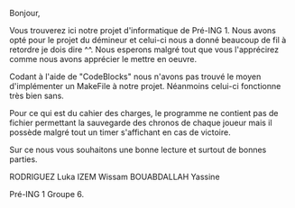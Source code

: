 Bonjour, 

Vous trouverez ici notre projet d'informatique de Pré-ING 1.
Nous avons opté pour le projet du démineur et celui-ci nous a donné beaucoup de fil à retordre je dois dire ^^.
Nous esperons malgré tout que vous l'apprécirez comme nous avons apprécier le mettre en oeuvre.

Codant à l'aide de "CodeBlocks" nous n'avons pas trouvé le moyen d'implémenter un MakeFile à notre projet.
Néanmoins celui-ci fonctionne très bien sans.

Pour ce qui est du cahier des charges, le programme ne contient pas de fichier permettant la sauvegarde des chronos de chaque joueur mais il possède malgré tout un timer s'affichant en cas de victoire.

Sur ce nous vous souhaitons une bonne lecture et surtout de bonnes parties.


RODRIGUEZ Luka
IZEM Wissam
BOUABDALLAH Yassine

Pré-ING 1 Groupe 6.
